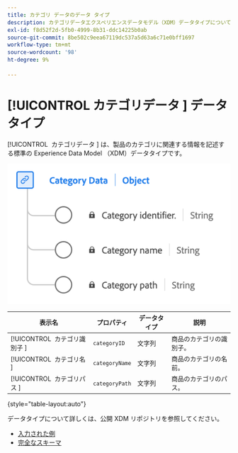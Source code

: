 ```yaml
---
title: カテゴリ データのデータ タイプ
description: カテゴリデータエクスペリエンスデータモデル（XDM）データタイプについて説明します。
exl-id: f8d52f2d-5fb0-4999-8b31-ddc14225b0ab
source-git-commit: 8be502c9eea67119dc537a5d63a6c71e0bff1697
workflow-type: tm+mt
source-wordcount: '98'
ht-degree: 9%

---
```


# [!UICONTROL &#x200B; カテゴリデータ &#x200B;] データタイプ

[!UICONTROL &#x200B; カテゴリデータ &#x200B;] は、製品のカテゴリに関連する情報を記述する標準の Experience Data Model （XDM）データタイプです。

![ カテゴリデータタイプの図。](../images/data-types/category-data.png)

| 表示名 | プロパティ | データタイプ | 説明 |
|-----------------|--------------------|-----------|------------------------------------------|
| [!UICONTROL &#x200B; カテゴリ識別子 &#x200B;] | `categoryID` | 文字列 | 商品のカテゴリの識別子。 |
| [!UICONTROL &#x200B; カテゴリ名 &#x200B;] | `categoryName` | 文字列 | 商品のカテゴリの名前。 |
| [!UICONTROL &#x200B; カテゴリパス &#x200B;] | `categoryPath` | 文字列 | 商品のカテゴリのパス。 |

{style="table-layout:auto"}

データタイプについて詳しくは、公開 XDM リポジトリを参照してください。

* [ 入力された例 ](https://github.com/adobe/xdm/blob/master/components/datatypes/categorydata.example.1.json)
* [ 完全なスキーマ ](https://github.com/adobe/xdm/blob/master/components/datatypes/categorydata.schema.json)
